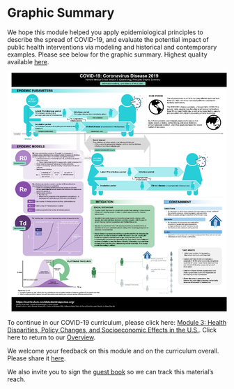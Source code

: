 # Graphic Summary

We hope this module helped you apply epidemiological principles to describe the spread of COVID-19, and evaluate the potential impact of public health interventions via modeling and historical and contemporary examples. Please see below for the graphic summary. Highest quality available [here](https://drive.google.com/open?id=1YsyI6-nBOHNvLPFtwL1vIerllRHuTs5u).

![](../.gitbook/assets/harvard-medical-school-covid-19-education-committee-module-2-graphic-summary_04-04-2020.png)

To continue in our COVID-19 curriculum, please click here: [Module 3: Health Disparities, Policy Changes, and Socioeconomic Effects in the U.S.](https://curriculum.covidstudentresponse.org/module-3-disparities-policy-socioeconomic-effects). Click here to return to our [Overview](https://curriculum.covidstudentresponse.org/module-2-epidemiology-principles).

We welcome your feedback on this module and on the curriculum overall. Please share it [here](https://docs.google.com/forms/d/e/1FAIpQLSc011UD-NF1WCvFHb7qWfluu4G9nxb6P4c9l3c8S3ZqxXxNOg/viewform).

We also invite you to sign the [guest book](https://docs.google.com/forms/d/e/1FAIpQLSdDgCyBO-l7qsamNhbEPznxhaDetC-dFBd4W5Tu5WC4zBWC6g/viewform) so we can track this material’s reach.

